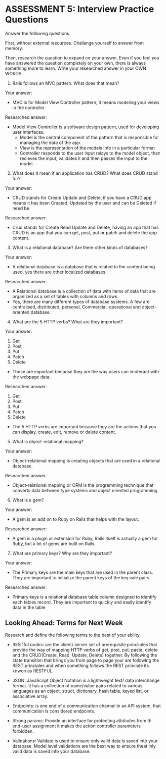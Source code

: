 # ASSESSMENT 5: Interview Practice Questions

Answer the following questions.

First, without external resources. Challenge yourself to answer from memory.

Then, research the question to expand on your answer. Even if you feel you have answered the question completely on your own, there is always something more to learn. Write your researched answer in your OWN WORDS.

1. Rails follows an MVC pattern. What does that mean?

Your answer:

- MVC is for Model View Controller pattern, it means modeling your views in the controller

Researched answer:

- Model View Controller is a software design pattern, used for developing user interfaces.
  - Model is the central component of the pattern that is responsible for managing the data of the app.
  - View is the representation of the models info in a particular format
  - Controller responds to the user input relays to the model object, then recieves the input, validates it and then passes the input to the model.

2. What does it mean if an application has CRUD? What does CRUD stand for?

Your answer:

- CRUD stands for Create Update and Delete, if you have a CRUD app means it has been Created, Updated by the user and can be Deleted if need be.

Researched answer:

- Crud stands for Create Read Update and Delete, having an app that has CRUD is an app that you can get, post, put or patch and delete the app content.

3. What is a relational database? Are there other kinds of databases?

Your answer:

- A relational database is a database that is related to the content being used, yes there are other localized databases.

Researched answer:

- A Relational database is a collection of data with items of data that are organized as a set of tables with columns and rows.
- Yes, there are many different types of database systems. A few are centralised, distributed, personal, Commercial, operational and object-oriented database.

4. What are the 5 HTTP verbs? What are they important?

Your answer:

1. Get
2. Post
3. Put
4. Patch
5. Delete

- These are important because they are the way users can imnteract with the webpage data.

Researched answer:

1. Get
2. Post
3. Put
4. Patch
5. Delete

- The 5 HTTP verbs are important because they are the actions that you can display, create, edit, remove or delete content.

5. What is object-relational mapping?

Your answer:

- Object-relational mapping is creating objects that are used in a relational database.

Researched answer:

- Object-relational mapping or ORM is the programming technique that converts data between type systems and object oriented programming.

6. What is a gem?

Your answer:

- A gem is an add on to Ruby on Rails that helps with the layout.

Researched answer:

- A gem is a plugin or extension for Ruby, Rails itself is actually a gem for Ruby, but a lot of gems are built on Rails.

7. What are primary keys? Why are they important?

Your answer:

- The Primary keys are the main keys that are used in the parent class. They are important
  to initialize the parent keys of the key:vale pairs.

Researched answer:

- Primary keys is a relational database table column designed to identify each tables record. They are important to quickly and easily identify data in the table

## Looking Ahead: Terms for Next Week

Research and define the following terms to the best of your ability.

- RESTful routes: are the client/ server set of prerequisite princliples that provide the way of mapping HTTP verbs of get, post, put, paste, delete and the CRUD(Create, Read, Update, Delete) together. By following the state transition that brings you from page to page your are following the REST principles and when something follows the REST principle its knwon as RESTFUL

- JSON: JavaScript Object Notation is a lightweight text/ data interchange format. It has a collection of name/value pairs related to various languages as an object, struct, dictionary, hash table, keyed list, or associative array.

- Endpoints: is one end of a communication channel in an API system, that communication is considered endpoints.

- Strong params: Provide an interface for protecting attributes from th end-user assignment it makes the action controller parameters forbidden.

- Validations: Validate is used to ensure only valid data is saved into your database. Model level validations are the best way to ensure theat inly valid data is saved into your database.
